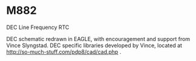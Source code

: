 # M882
DEC Line Frequency RTC

DEC schematic redrawn in EAGLE, with encouragement and support from Vince Slyngstad. 
DEC specific libraries developed by Vince, located at http://so-much-stuff.com/pdp8/cad/cad.php .

